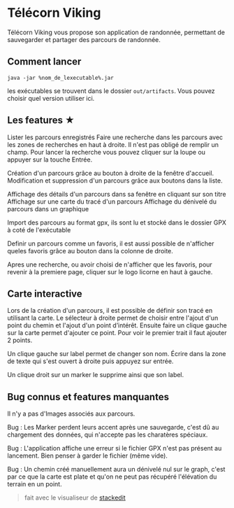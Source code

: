 Télécorn Viking
===

Télécorn Viking vous propose son application de randonnée, permettant de sauvegarder et partager des parcours de randonnée.

Comment lancer
---
`java -jar %nom_de_lexecutable%.jar`

les exécutables se trouvent dans le dossier `out/artifacts`. Vous pouvez choisir quel version utiliser ici.

Les features ★
---
Lister les parcours enregistrés
Faire une recherche dans les parcours avec les zones de recherches en haut à droite. Il n'est pas obligé de remplir un champ. Pour lancer la recherche vous pouvez cliquer sur la loupe ou appuyer sur la touche Entrée.

Création d'un parcours grâce au bouton à droite de la fenêtre d'accueil.
Modification et suppression d'un parcours grâce aux boutons dans la liste.

Affichage des détails d'un parcours dans sa fenêtre en cliquant sur son titre
Affichage sur une carte du tracé d'un parcours
Affichage du dénivelé du parcours dans un graphique

Import des parcours au format gpx, ils sont lu et stocké dans le dossier GPX à coté de l'exécutable

Definir un parcours comme un favoris, il est aussi possible de n'afficher queles favoris grâce au bouton dans la colonne de droite.

Apres une recherche, ou avoir choisi de n'afficher que les favoris, pour revenir à la premiere page, cliquer sur le logo licorne en haut à gauche.


Carte interactive
---
Lors de la création d'un parcours, il est possible de définir son tracé en utilisant la carte.
Le sélecteur à droite permet de choisir entre l'ajout d'un point du chemin et l'ajout d'un point d’intérêt. Ensuite faire un clique gauche sur la carte permet d'ajouter ce point. Pour voir le premier trait il faut ajouter 2 points.

Un clique gauche sur label permet de changer son nom. Écrire dans la zone de texte qui s'est ouvert à droite puis appuyez sur entrée.

Un clique droit sur un marker le supprime ainsi que son label.

Bug connus et features manquantes
---

Il n'y a pas d'Images associés aux parcours.

Bug : Les Marker perdent leurs accent après une sauvegarde, c'est dû au chargement des données, qui n'accepte pas les charatères spéciaux.

Bug : L'application affiche une erreur si le fichier GPX n'est pas présent au lancement. Bien penser à garder le fichier (même vide).

Bug : Un chemin créé manuellement aura un dénivelé nul sur le graph, c'est par ce que la carte est plate et qu'on ne peut pas récupéré l'élévation du terrain en un point.


> fait avec le visualiseur de [stackedit](https://stackedit.io)
